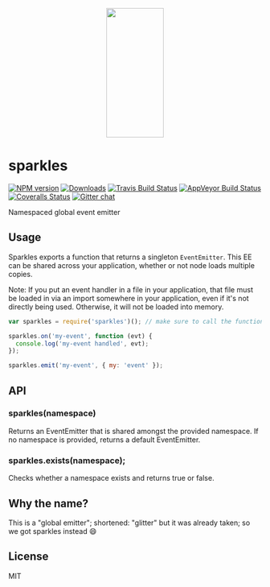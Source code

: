 <p align="center">
  <a href="http://gulpjs.com">
    <img height="257" width="114" src="https://raw.githubusercontent.com/gulpjs/artwork/master/gulp-2x.png">
  </a>
</p>

# sparkles

[![NPM version][npm-image]][npm-url] [![Downloads][downloads-image]][npm-url] [![Travis Build Status][travis-image]][travis-url] [![AppVeyor Build Status][appveyor-image]][appveyor-url] [![Coveralls Status][coveralls-image]][coveralls-url] [![Gitter chat][gitter-image]][gitter-url]

Namespaced global event emitter

## Usage

Sparkles exports a function that returns a singleton `EventEmitter`.
This EE can be shared across your application, whether or not node loads
multiple copies.

Note: If you put an event handler in a file in your application, that file must be loaded in via an import somewhere in your application, even if it's not directly being used. Otherwise, it will not be loaded into memory.

```js
var sparkles = require('sparkles')(); // make sure to call the function

sparkles.on('my-event', function (evt) {
  console.log('my-event handled', evt);
});

sparkles.emit('my-event', { my: 'event' });
```

## API

### sparkles(namespace)

Returns an EventEmitter that is shared amongst the provided namespace. If no namespace
is provided, returns a default EventEmitter.

### sparkles.exists(namespace);

Checks whether a namespace exists and returns true or false.

## Why the name?

This is a "global emitter"; shortened: "glitter" but it was already taken; so we got sparkles instead :smile:

## License

MIT

[downloads-image]: http://img.shields.io/npm/dm/sparkles.svg
[npm-url]: https://www.npmjs.com/package/sparkles
[npm-image]: http://img.shields.io/npm/v/sparkles.svg
[travis-url]: https://travis-ci.org/gulpjs/sparkles
[travis-image]: http://img.shields.io/travis/gulpjs/sparkles.svg?label=travis-ci
[appveyor-url]: https://ci.appveyor.com/project/gulpjs/sparkles
[appveyor-image]: https://img.shields.io/appveyor/ci/gulpjs/sparkles.svg?label=appveyor
[coveralls-url]: https://coveralls.io/r/gulpjs/sparkles
[coveralls-image]: http://img.shields.io/coveralls/gulpjs/sparkles/master.svg
[gitter-url]: https://gitter.im/gulpjs/gulp
[gitter-image]: https://badges.gitter.im/gulpjs/gulp.svg

